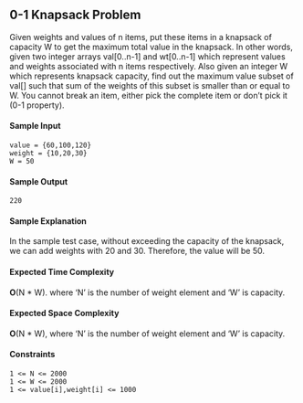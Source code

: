 ## **0-1 Knapsack Problem**

Given weights and values of n items, put these items in a knapsack of capacity W to get the maximum total value in the knapsack. In other words, given two integer arrays val[0..n-1] and wt[0..n-1] which represent values and weights associated with n items respectively. Also given an integer W which represents knapsack capacity, find out the maximum value subset of val[] such that sum of the weights of this subset is smaller than or equal to W. You cannot break an item, either pick the complete item or don’t pick it (0-1 property).



#### **Sample Input**
	value = {60,100,120}
	weight = {10,20,30}
	W = 50

#### **Sample Output**
	220

#### **Sample Explanation**
In the sample test case, without exceeding the capacity of the knapsack, we can add weights with 20 and 30. Therefore, the value will be 50. 

#### **Expected Time Complexity**
__O__(N * W). where ‘N’ is the number of weight element and ‘W’ is capacity. 


#### **Expected Space Complexity**
__O__(N * W), where ‘N’ is the number of weight element and ‘W’ is capacity. 


#### **Constraints**
	1 <= N <= 2000
	1 <= W <= 2000
	1 <= value[i],weight[i] <= 1000
